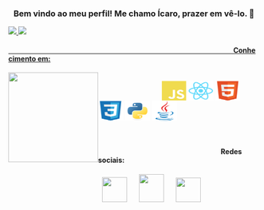  <h3><center>Bem vindo ao meu perfil! Me chamo Ícaro, prazer em vê-lo. 👾</center></h3>
<div style="display: inline_block align=left">
  <a href="https://github.com/iFOliva">
  <img height="132em" src="https://github-readme-stats.vercel.app/api?username=claudio-jin&show_icons=true&theme=dark&include_all_commits=true&count_private=true"/>
  <img height="132em" src="https://github-readme-stats.vercel.app/api/top-langs/?username=iFOliva&layout=compact&langs_count=7&theme=dark"/><br>
  <h4>⠀⠀⠀⠀⠀⠀⠀⠀⠀⠀⠀⠀⠀⠀⠀⠀⠀⠀⠀⠀⠀⠀⠀⠀⠀⠀⠀⠀⠀⠀⠀⠀⠀⠀⠀⠀⠀⠀⠀⠀⠀⠀⠀⠀Conhecimento em:</h4>  
  <img align="left"  height="180" width = "180" src="https://media1.giphy.com/media/10RgZyfaX0HBSg/giphy.gif"> 
</div>
<div style="display: inline_block" align="left"><br><a>⠀⠀⠀⠀⠀⠀⠀⠀⠀⠀⠀⠀</a>
  <img align="center" height="40" width="50" src="https://raw.githubusercontent.com/devicons/devicon/master/icons/javascript/javascript-plain.svg">
  <img align="center" height="40" width="50" src="https://raw.githubusercontent.com/devicons/devicon/master/icons/react/react-original.svg">
  <img align="center" height="40" width="50" src="https://raw.githubusercontent.com/devicons/devicon/master/icons/html5/html5-original.svg">
  <img align="center" height="40" width="50" src="https://raw.githubusercontent.com/devicons/devicon/master/icons/css3/css3-original.svg">
  <img align="center" height="40" width="50" src="https://raw.githubusercontent.com/devicons/devicon/master/icons/python/python-original.svg">
  <img align="center" height="40" width="50" src="https://raw.githubusercontent.com/devicons/devicon/master/icons/java/java-original.svg">
</div><br><br>
  
<h4>⠀⠀⠀⠀⠀⠀⠀⠀⠀⠀⠀⠀⠀⠀⠀⠀⠀⠀⠀⠀⠀⠀⠀⠀Redes sociais:<h4>
  
<div><a>⠀⠀⠀⠀⠀⠀⠀⠀⠀⠀⠀⠀⠀⠀⠀⠀⠀⠀</a> 
<a href="https://instagram.com/icaro_oliva" target="_blank"><img src="https://cdn-icons-png.flaticon.com/128/733/733558.png" height="50" width="50" target="_blank"></a><a>⠀⠀</a>
<a href = "mailto:contato.icarooliva@gmail.com"><img src="https://cdn-icons-png.flaticon.com/128/324/324123.png" height="56" width="50" target="_blank"></a><a>⠀⠀</a>
<a href="https://www.linkedin.com/in/icarooliva" target="_blank"><img src="https://cdn-icons-png.flaticon.com/128/1383/1383262.png" height="49" width="50" target="_blank"></a> 
 
</div>
